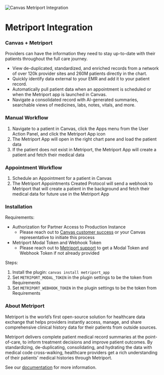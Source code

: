 ![Canvas Metriport Integration](https://images.prismic.io/canvas-website/Z8ceyBsAHJWomGnV_metriport_logo_200px.png?auto=format,compress)

# Metriport Integration

### Canvas + Metriport

Providers can have the information they need to stay up-to-date with their patients throughout the full care journey.

- View de-duplicated, standardized, and enriched records from a network of over 120k provider sites and 260M patients directly in the chart.
- Quickly identify data external to your EMR and add it to your patient record.
- Automatically pull patient data when an appointment is scheduled or when the Metriport app is launched in Canvas.
- Navigate a consolidated record with AI-generated summaries, searchable views of medicines, labs, notes, vitals, and more.


### Manual Workflow

1. Navigate to a patient in Canvas, click the Apps menu from the User Action Panel, and click the Metriport App icon
2. The Metriport App will open in the right chart pane and load the patient data
3. If the patient does not exist in Metriport, the Metriport App will create a patient and fetch their medical data

### Appointment Workflow

1. Schedule an Appointment for a patient in Canvas
2. The Metriport Appointments Created Protocol will send a webhook to Metriport that will create a patient in the background and fetch their medical data for future use in the Metriport App

### Installation

Requirements:

- Authorization for Partner Access to Production Instance
  - Please reach out to [Canvas customer success](mailto:customersuccess@canvasmedical.com) or your Canvas representative to initiate this process
- Metriport Modal Token and Webhook Token
  - Please reach out to [Metriport support](mailto:support@metriport.com) to get a Modal Token and Webhook Token if not already provided

Steps:

1. Install the plugin: `canvas install metriport_app`
2. Set `METRIPORT_MODAL_TOKEN` in the plugin settings to be the token from Requirements
3. Set `METRIPORT_WEBHOOK_TOKEN` in the plugin settings to be the token from Requirements

### About Metriport

Metriport is the world’s first open-source solution for healthcare data exchange that helps providers instantly access, manage, and share comprehensive clinical history data for their patients from outside sources.

Metriport delivers complete patient medical record summaries at the point-of-care, to inform treatment decisions and improve patient outcomes. By standardizing, de-duplicating, consolidating, and hydrating the data with medical code cross-walking, healthcare providers get a rich understanding of their patients' medical histories through Metriport.

See our [documentation](https://docs.metriport.com/ehr-apps/canvas) for more information.
